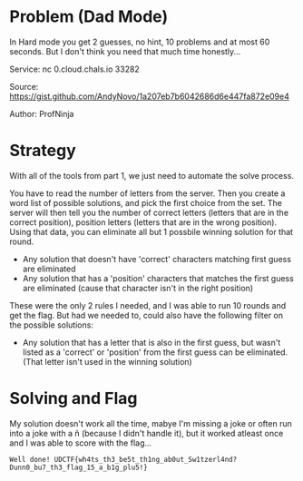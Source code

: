 # Problem (Dad Mode)

In Hard mode you get 2 guesses, no hint, 10 problems and at most 60 seconds. But I don't think you need that much time honestly...

Service: nc 0.cloud.chals.io 33282

Source: https://gist.github.com/AndyNovo/1a207eb7b6042686d6e447fa872e09e4

Author: ProfNinja

# Strategy

With all of the tools from part 1, we just need to automate the solve process.

You have to read the number of letters from the server.  Then you create a word
list of possible solutions, and pick the first choice from the set.  The server
will then tell you the number of correct letters (letters that are in the correct
position), position letters (letters that are in the wrong position).  Using that
data, you can eliminate all but 1 possbile winning solution for that round.

* Any solution that doesn't have 'correct' characters matching first guess are
  eliminated
* Any solution that has a 'position' characters that matches the first guess are
  eliminated (cause that character isn't in the right position)

These were the only 2 rules I needed, and I was able to run 10 rounds and get
the flag.  But had we needed to, could also have the following filter on the
possible solutions:

* Any solution that has a letter that is also in the first guess, but wasn't
  listed as a 'correct' or 'position' from the first guess can be eliminated.
  (That letter isn't used in the winning solution)

# Solving and Flag

My solution doesn't work all the time, mabye I'm missing a joke or often run
into a joke with a ñ (because I didn't handle it), but it worked atleast once
and I was able to score with the flag...

```
Well done! UDCTF{wh4ts_th3_be5t_th1ng_ab0ut_Sw1tzerl4nd? Dunn0_bu7_th3_flag_15_a_b1g_plu5!}
```

